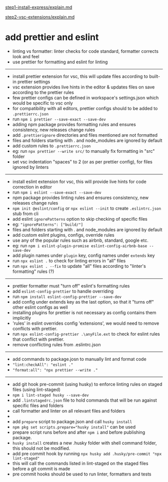 [step1-install-express/explain.md](https://github.com/dheeraj-br/random2/blob/step1-install-express/explain.md)

[step2-vsc-extensions/explain.md](https://github.com/dheeraj-br/random2/blob/step2-vsc-extensions/explain.md)

# add prettier and eslint

- linting vs formatter: linter checks for code standard, formatter corrects look and feel
- use prettier for formatting and eslint for linting

---

- install prettier extension for vsc, this will update files according to built-in prettier settings
- vsc extension provides live hints in the editor & updates files on save according to the prettier rules
- few prettier configs can be defined in workspace's settings.json which would be specific to vsc only
- for compatibility with all editors, prettier configs should to be added to `.prettierrc.json`
- run `npm i prettier --save-exact --save-dev`
- adding npm package provides formatting rules and ensures consistency, new releases change rules
- add `.prettierignore` directories and files mentioned are not formatted
- files and folders starting with . and node_modules are ignored by default
- add custom rules to `.prettierrc.json`
- eg: run `npx prettier --write src/` to manually fix formatting in "src" folder
- set vsc indentation "spaces" to 2 (or as per prettier config), for files ignored by linters

---

- install eslint extension for vsc, this will provide live hints for code correction in editor
- run `npm i eslint --save-exact --save-dev`
- npm package provides linting rules and ensures consistency, new releases change rules
- `npm init @eslint/config` or `npx eslint --init` to create `.eslintrc.json` stub from cli
- add eslint `ignorePatterns` option to skip checking of specific files
- eg: `"ignorePatterns": ["build/"]`
- files and folders starting with . and node_modules are ignored by default
- add custom eslint plugins, configs, override rules
- use any of the popular rules such as airbnb, standard, google etc.
- eg: run `npm i eslint-plugin-promise eslint-config-airbnb-base --save-dev`
- add plugin names under `plugin` key, config names under `extends` key
- run `npx eslint .` to check for linting errors in "all" files
- run `npx eslint . --fix` to update "all" files according to "linter's formatting" rules (?) 

---

- prettier formatter must "turn off" eslint's formatting rules
- add `eslint-config-prettier` to handle overriding
- run `npm install eslint-config-prettier --save-dev`
- add config under extends key as the last option, so that it "turns off" other eslint configs as well
- installing plugins for prettier is not necessary as config contains them implicitly
- 'rules' in eslint overrides config 'extensions', we would need to remove conflicts with prettier.
- run `npx eslint-config-prettier .\anyFile.ext` to check for eslint rules that conflict with prettier.
- remove conflicting rules from .eslintrc.json

---

- add commands to package.josn to manually lint and format code
- `"lint:checkAll": "eslint ."`
- `"format:all": "npx prettier --write ."`

---

- add git hook pre-commit (using husky) to enforce linting rules on staged files (using lint-staged)
- `npm i lint-staged husky --save-dev`
- add `.lintstagedrc.json` file to hold commands that will be run against specific files and folders
- call formatter and linter on all relevant files and folders
- 
- add `prepare` script to package.json and call `husky install`
- `npm pkg set scripts.prepare="husky install"` can be used
- prepare script runs before and after `npm i` and before publishing package.
- `husky install` creates a new .husky folder with shell command folder, this should not be modified.
- add pre commit hook by running `npx husky add .husky/pre-commit "npx lint-staged"`
- this will call the commands listed in lint-staged on the staged files before a git commit is made 
- pre commit hooks should be used to run linter, formatters and tests